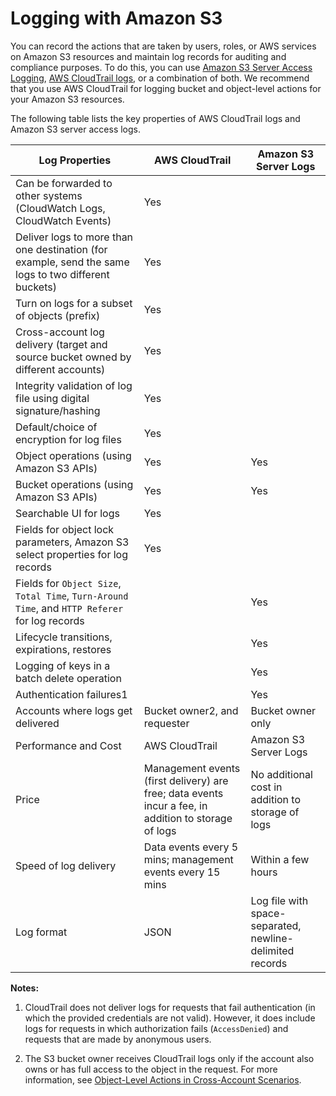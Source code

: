 # Logging with Amazon S3<a name="logging-with-S3"></a>

You can record the actions that are taken by users, roles, or AWS services on Amazon S3 resources and maintain log records for auditing and compliance purposes\. To do this, you can use [Amazon S3 Server Access Logging](ServerLogs.md), [AWS CloudTrail logs](https://docs.aws.amazon.com/AmazonS3/latest/dev/cloudtrail-logging.html), or a combination of both\. We recommend that you use AWS CloudTrail for logging bucket and object\-level actions for your Amazon S3 resources\. 

The following table lists the key properties of AWS CloudTrail logs and Amazon S3 server access logs\. 


| Log Properties | AWS CloudTrail | Amazon S3 Server Logs | 
| --- | --- | --- | 
|  Can be forwarded to other systems \(CloudWatch Logs, CloudWatch Events\)  |  Yes  |  | 
|  Deliver logs to more than one destination \(for example, send the same logs to two different buckets\)  |  Yes  |  | 
|  Turn on logs for a subset of objects \(prefix\)  |  Yes  |  | 
|  Cross\-account log delivery \(target and source bucket owned by different accounts\)  |  Yes  |  | 
|  Integrity validation of log file using digital signature/hashing  |  Yes  |  | 
|  Default/choice of encryption for log files  |  Yes  |  | 
|  Object operations \(using Amazon S3 APIs\)  |  Yes  |  Yes  | 
|  Bucket operations \(using Amazon S3 APIs\)  |  Yes  |  Yes  | 
|  Searchable UI for logs  |  Yes  |  | 
|  Fields for object lock parameters, Amazon S3 select properties for log records  |  Yes  |  | 
|  Fields for `Object Size`, `Total Time`, `Turn-Around Time`, and `HTTP Referer` for log records  |  |  Yes  | 
|  Lifecycle transitions, expirations, restores  |  |  Yes  | 
|  Logging of keys in a batch delete operation  |  |  Yes  | 
|  Authentication failures1  |  |  Yes  | 
|  Accounts where logs get delivered  |  Bucket owner2, and requester  |  Bucket owner only  | 
| Performance and Cost | AWS CloudTrail | Amazon S3 Server Logs | 
|  Price  |  Management events \(first delivery\) are free; data events incur a fee, in addition to storage of logs  |  No additional cost in addition to storage of logs  | 
|  Speed of log delivery  |  Data events every 5 mins; management events every 15 mins  |  Within a few hours  | 
|  Log format  |  JSON  |  Log file with space\-separated, newline\-delimited records  | 

**Notes:**

1. CloudTrail does not deliver logs for requests that fail authentication \(in which the provided credentials are not valid\)\. However, it does include logs for requests in which authorization fails \(`AccessDenied`\) and requests that are made by anonymous users\.

1. The S3 bucket owner receives CloudTrail logs only if the account also owns or has full access to the object in the request\. For more information, see [Object\-Level Actions in Cross\-Account Scenarios](cloudtrail-logging.md#cloudtrail-object-level-crossaccount)\. 